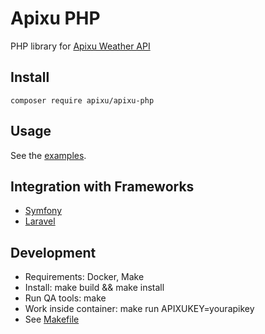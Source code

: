 # Apixu PHP

PHP library for [Apixu Weather API](https://www.apixu.com/api.aspx)

## Install
```
composer require apixu/apixu-php
```

## Usage
See the [examples](./examples).

## Integration with Frameworks
* [Symfony](./examples/symfony)
* [Laravel](./examples/laravel)

## Development
* Requirements: Docker, Make
* Install: make build && make install
* Run QA tools: make
* Work inside container: make run APIXUKEY=yourapikey
* See [Makefile](./Makefile)
